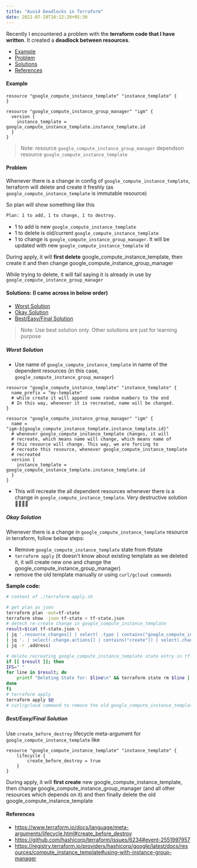 ```yaml
---
title: "Avoid Deadlocks in Terraform"
date: 2021-07-29T16:12:28+05:30
---
```


Recently I encountered a problem with the **terraform code that I have written**. It created a **deadlock between resources**.

- [Example](#example)
- [Problem](#problem)
- [Solutions](#solutions-i-came-cross-in-below-order)
- [References](#references)

#### Example

```hcl
resource "google_compute_instance_template" "instance_template" {
}

resource "google_compute_instance_group_manager" "igm" {
  version {
    instance_template = google_compute_instance_template.instance_template.id
  }
}
```
> Note: resource `google_compute_instance_group_manager` dependson resource `google_compute_instance_template`

#### Problem
Whenever there is a change in config of `google_compute_instance_template`, terraform will delete and create it freshly (as `google_compute_instance_template` is immutable resource)

So plan will show something like this
```sh
Plan: 1 to add, 1 to change, 1 to destroy.
```

- 1 to add is new `google_compute_instance_template`
- 1 to delete is old/current `google_compute_instance_template`
- 1 to change is `google_compute_instance_group_manager`. It will be updated with new `google_compute_instance_template` id

During apply, it will **first delete** google_compute_instance_template, then create it and then change google_compute_instance_group_manager

While trying to delete, it will fail saying it is already in use by `google_compute_instance_group_manager`

#### Solutions: (I came across in below order)
- [Worst Solution](#worst-solution)
- [Okay Solution](#okay-solution)
- [Best/Easy/Final Solution](#besteasyfinal-solution)

> Note: Use best solution only. Other solutions are just for learning purpose

##### Worst Solution

- Use name of `google_compute_instance_template` in name of the dependent resources (in this case, `google_compute_instance_group_manager`)

```hcl
resource "google_compute_instance_template" "instance_template" {
  name_prefix = "my-template"
  # while create it will append some random numbers to the end
  # In this way, whenever it is recreated, name will be changed.
}

resource "google_compute_instance_group_manager" "igm" {
  name = "igm-${google_compute_instance_template.instance_template.id}"
  # whenever google_compute_instance_template changes, it will
  # recreate, which means name will change, which means name of
  # this resource will change. This way, we are forcing to
  # recreate this resource, whenever google_compute_instance_template
  # recreated
  version {
    instance_template = google_compute_instance_template.instance_template.id
  }
}
```
- This will recreate the all dependent resources whenever there is a change in `google_compute_instance_template`. Very destructive solution 🤮🤯😵‍💫

##### Okay Solution

Whenever there is a change in `google_compute_instance_template` resource in terraform, follow below steps:
- Remove `google_compute_instance_template` state from tfstate
- `terraform apply` (it doesn't know about existing template as we deleted it, it will create new one and change the google_compute_instance_group_manager)
- remove the old template manually or using `curl/gcloud commands`

**Sample code:**
```sh
# content of ./terraform-apply.sh

# get plan as json
terraform plan -out=tf-state
terraform show -json tf-state > tf-state.json
# detech re-create change in google_compute_instance_template
result=$(cat tf-state.json \
| jq '.resource_changes[] | select( .type | contains("google_compute_instance_template"))' \
| jq '. | select(.change.actions[] | contains("create")) | select(.change.actions[] | contains("delete"))' \
| jq -r .address)

# delete recreating google_compute_instance_template state entry in tf-state
if [[ $result ]]; then
IFS=" "
for line in $result; do
    printf "Deleting State for: $line\n" && terraform state rm $line || exit 1;
done
fi
# terraform apply
terraform apply $@
# curl/gcloud command to remove the old google_compute_instance_template
```

##### Best/Easy/Final Solution

Use `create_before_destroy` lifecycle meta-argument for `google_compute_instance_template` like
```hcl
resource "google_compute_instance_template" "instance_template" {
    lifecycle {
        create_before_destroy = true
    }
}
```

During apply, it will **first create** new google_compute_instance_template, then change google_compute_instance_group_manager (and all other resources which depends on it) and then finally delete the old google_compute_instance_template

#### References
- https://www.terraform.io/docs/language/meta-arguments/lifecycle.html#create_before_destroy
- https://github.com/hashicorp/terraform/issues/6234#event-2551997957
- https://registry.terraform.io/providers/hashicorp/google/latest/docs/resources/compute_instance_template#using-with-instance-group-manager

